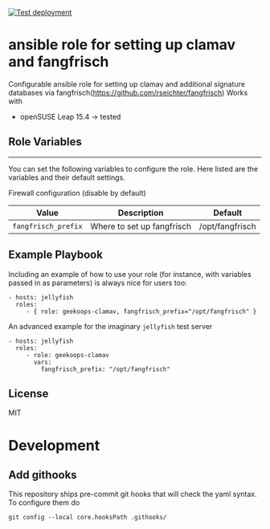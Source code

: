 [![Test deployment](https://github.com/GeekOops/geekoops-clamav/actions/workflows/CI.yml/badge.svg)](https://github.com/GeekOops/geekoops-clamav/actions/workflows/CI.yml)

# ansible role for setting up clamav and fangfrisch

Configurable ansible role for setting up clamav and additional signature databases via fangfrisch(https://github.com/rseichter/fangfrisch)
Works with

- openSUSE Leap 15.4 -> tested

## Role Variables
--------------

You can set the following variables to configure the role. Here listed are the variables and their default settings.

Firewall configuration (disable by default)


| Value | Description | Default |
|-------|-------------|---------|
|`fangfrisch_prefix` | Where to set up fangfrisch | /opt/fangfrisch |


## Example Playbook

Including an example of how to use your role (for instance, with variables passed in as parameters) is always nice for users too:

    - hosts: jellyfish
      roles:
         - { role: geekoops-clamav, fangfrisch_prefix="/opt/fangfrisch" }

An advanced example for the imaginary `jellyfish` test server

    - hosts: jellyfish
      roles:
         - role: geekoops-clamav
           vars:
             fangfrisch_prefix: "/opt/fangfrisch"

## License

MIT

# Development

## Add githooks

This repository ships pre-commit git hooks that will check the yaml syntax. To configure them do

    git config --local core.hooksPath .githooks/

